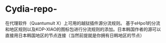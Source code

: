 # Cydia-repo-
在代理软件（Quantumult X）上可用的越狱插件源分流规则。
基于eHpo1的分流和地区规则以及KOP-XIAO的图标包进行分流规则的添加。日本韩国作者的源可以直接用日本韩国地区的节点连接（当然前提就是你拥有日韩地区的节点）
